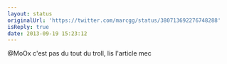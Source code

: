 ```yaml
---
layout: status
originalUrl: 'https://twitter.com/marcgg/status/380713692276748288'
isReply: true
date: 2013-09-19 15:23:12
---
```


@MoOx c'est pas du tout du troll, lis l'article mec
